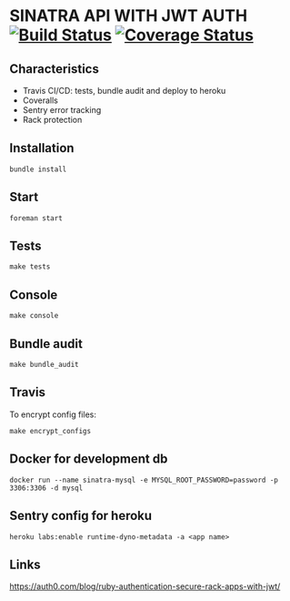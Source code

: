 # SINATRA API WITH JWT AUTH [![Build Status](https://travis-ci.org/AngelVlc/sinatra_api.svg?branch=master)](https://travis-ci.org/AngelVlc/sinatra_api) [![Coverage Status](https://coveralls.io/repos/github/AngelVlc/sinatra_api/badge.svg?branch=master)](https://coveralls.io/github/AngelVlc/sinatra_api?branch=master)

## Characteristics

- Travis CI/CD: tests, bundle audit and deploy to heroku
- Coveralls
- Sentry error tracking
- Rack protection

## Installation
```
bundle install
```

## Start
```
foreman start
```

## Tests
```
make tests
```

## Console
```
make console
```

## Bundle audit
```
make bundle_audit
```

## Travis
To encrypt config files:
```
make encrypt_configs
```

## Docker for development db
```
docker run --name sinatra-mysql -e MYSQL_ROOT_PASSWORD=password -p 3306:3306 -d mysql
```

## Sentry config for heroku
```
heroku labs:enable runtime-dyno-metadata -a <app name>
```

## Links

https://auth0.com/blog/ruby-authentication-secure-rack-apps-with-jwt/
